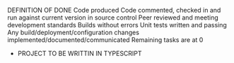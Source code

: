 DEFINITION OF DONE
Code produced 
Code commented, checked in and run against current version in source control 
Peer reviewed and meeting development standards 
Builds without errors 
Unit tests written and passing
Any build/deployment/configuration changes implemented/documented/communicated
Remaining tasks are at 0

- PROJECT TO BE WRITTIN IN TYPESCRIPT
